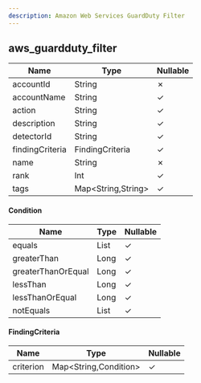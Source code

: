 ```yaml
---
description: Amazon Web Services GuardDuty Filter
---
```

aws_guardduty_filter
--------------------

| **Name**        | **Type**           | **Nullable** |
| --------------- | ------------------ | ------------ |
| accountId       | String             | &cross;      |
| accountName     | String             | &check;      |
| action          | String             | &check;      |
| description     | String             | &check;      |
| detectorId      | String             | &check;      |
| findingCriteria | FindingCriteria    | &check;      |
| name            | String             | &cross;      |
| rank            | Int                | &check;      |
| tags            | Map<String,String> | &check;      |

#### Condition
| **Name**           | **Type**     | **Nullable** |
| ------------------ | ------------ | ------------ |
| equals             | List<String> | &check;      |
| greaterThan        | Long         | &check;      |
| greaterThanOrEqual | Long         | &check;      |
| lessThan           | Long         | &check;      |
| lessThanOrEqual    | Long         | &check;      |
| notEquals          | List<String> | &check;      |

#### FindingCriteria
| **Name**  | **Type**              | **Nullable** |
| --------- | --------------------- | ------------ |
| criterion | Map<String,Condition> | &check;      |
